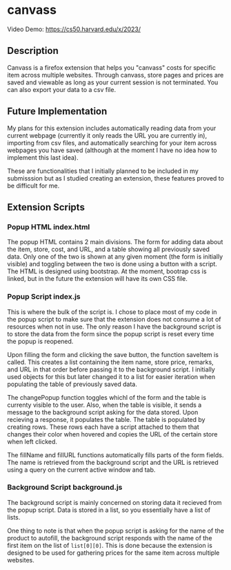 # canvass

Video Demo:
https://cs50.harvard.edu/x/2023/

## Description

Canvass is a firefox extension that helps you "canvass" costs for specific item across multiple websites. Through canvass, store pages and prices are saved and viewable as long as your current session is not terminated. You can also export your data to a csv file.

## Future Implementation

My plans for this extension includes automatically reading data from your current webpage (currently it only reads the URL you are currently in), importing from csv files, and automatically searching for your item across webpages you have saved (although at the moment I have no idea how to implement this last idea).

These are functionalities that I initially planned to be included in my submisssion but as I studied creating an extension, these features proved to be difficult for me.

## Extension Scripts

### Popup HTML index.html

The popup HTML contains 2 main divisions. The form for adding data about the item, store, cost, and URL, and a table showing all previously saved data. Only one of the two is shown at any given moment (the form is initially visible) and toggling between the two is done using a button with a script. The HTML is designed using bootstrap. At the moment, bootrap css is linked, but in the future the extension will have its own CSS file. 

### Popup Script index.js

This is where the bulk of the script is. I chose to place most of my code in the popup script to make sure that the extension does not consume a lot of resources when not in use. The only reason I have the background script is to store the data from the form since the popup script is reset every time the popup is reopened. 

Upon filling the form and clicking the save button, the function saveItem is called. This creates a list containing the item name, store price, remarks, and URL in that order before passing it to the background script. I initially used objects for this but later changed it to a list for easier iteration when populating the table of previously saved data.

The changePopup function toggles whichl of the form and the table is currenty visible to the user. Also, when the table is visible, it sends a message to the background script asking for the data stored. Upon recieving a response, it populates the table. The table is populated by creating rows. These rows each have a script attached to them that changes their color when hovered and copies the URL of the certain store when left clicked. 

The fillName and fillURL functions automatically fills parts of the form fields. The name is retrieved from the background script and the URL is retrieved using a query on the current active window and tab.

### Background Script background.js

The background script is mainly concerned on storing data it recieved from the popup script. Data is stored in a list, so you essentially have a list of lists. 

One thing to note is that when the popup script is asking for the name of the product to autofill, the background script responds with the name of the first item on the list of `list[0][0]`. This is done because the extension is designed to be used for gathering prices for the same item across multiple websites. 